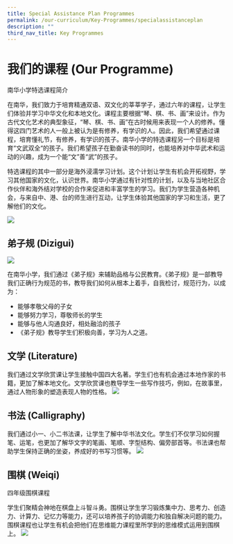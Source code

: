 ```yaml
---
title: Special Assistance Plan Programmes
permalink: /our-curriculum/Key-Programmes/specialassistanceplan
description: ""
third_nav_title: Key Programmes
---
```

# 我们的课程 (Our Programme)

南华小学特选课程简介

在南华，我们致力于培育精通双语、双文化的莘莘学子，通过六年的课程，让学生们体验并学习中华文化和本地文化。课程主要根据“琴、棋、书、画”来设计。作为古代文化艺术的典型象征，“琴、棋、书、画”在古时候用来表现一个人的修养。懂得这四门艺术的人一般上被认为是有修养，有学识的人。因此，我们希望通过课程，培育懂礼节，有修养，有学识的孩子。南华小学的特选课程另一个目标是培育“文武双全“的孩子。我们希望孩子在勤奋读书的同时，也能培养对中华武术和运动的兴趣，成为一个能“文”善“武”的孩子。

特选课程的其中一部分是海外浸濡学习计划。这个计划让学生有机会开拓视野，学习其他国家的文化，认识世界。南华小学通过有针对性的计划，以及与当地社区合作伙伴和海外结对学校的合作来促进和丰富学生的学习。我们为学生营造各种机会，与来自中、港、台的师生进行互动，让学生体验其他国家的学习和生活，更了解他们的文化。

![](/images/SAP_Framework.jpeg)

## 弟子规 (Dizigui)
![](/images/Confucius.png)

在南华小学，我们通过《弟子规》来辅助品格与公民教育。《弟子规》是一部教导我们正确行为规范的书，教导我们如何从根本上着手，自我检讨，规范行为，以成为：
* 能够孝敬父母的子女
* 能够努力学习，尊敬师长的学生
* 能够与他人沟通良好，相处融洽的孩子
* 《弟子规》教导学生们积极向善，学习为人之道。

## 文学 (Literature)
我们通过文学欣赏课让学生接触中国四大名著。学生们也有机会通过本地作家的书籍，更加了解本地文化。文学欣赏课也教导学生一些写作技巧，例如，在故事里，通过人物形象的塑造表现人物的性格。
![](/images/nanhua%20screenshot%205.png)

## 书法 (Calligraphy)
我们通过小一、小二书法课，让学生了解中华书法文化。学生们不仅学习如何握笔、运笔，也更加了解华文字的笔画、笔顺、字型结构、偏旁部首等。书法课也帮助学生保持正确的坐姿，养成好的书写习惯等。
![](/images/P1_Calligraphy_04.jpeg)

## 围棋 (Weiqi)
四年级围棋课程

学生们聚精会神地在棋盘上斗智斗勇。围棋让学生学习锻炼集中力、思考力、创造力、计算力、记忆力等能力，还可以培养孩子的协调能力和独自解决问题的能力。围棋课程也让学生有机会把他们在思维能力课程里所学到的思维模式运用到围棋上。
![](/images/Weiqi_04.jpeg)